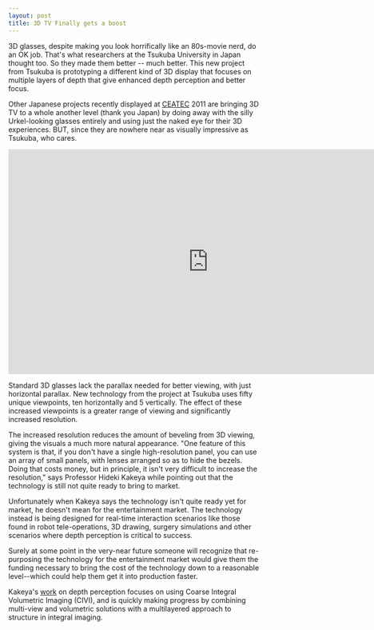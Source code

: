 ```yaml
---
layout: post
title: 3D TV Finally gets a boost
---
```


3D glasses, despite making you look horrifically like an 80s-movie nerd, do an OK job. That's what researchers at the Tsukuba University in Japan thought too. So they made them better -- much better.  This new project from Tsukuba is prototyping a different kind of 3D display that focuses on multiple layers of depth that give enhanced depth perception and better focus. 

Other Japanese projects recently displayed at <a href="http://www.ceatec.com/2011/en/">CEATEC</a> 2011 are bringing 3D TV to a whole another level (thank you Japan) by doing away with the silly Urkel-looking glasses entirely and using just the naked eye for their 3D experiences. BUT, since they are nowhere near as visually impressive as Tsukuba, who cares.

<iframe width="800" height="450" src="http://www.youtube.com/embed/g4DpXDu72OE?hd=1" frameborder="0" allowfullscreen></iframe>

Standard 3D glasses lack the parallax needed for better viewing, with just horizontal parallax. New technology from the project at Tsukuba uses fifty unique viewpoints, ten horizontally and 5 vertically. The effect of these increased viewpoints is a greater range of viewing and significantly increased resolution. 

The increased resolution reduces the amount of beveling from 3D viewing, giving the visuals a much more natural appearance. "One feature of this system is that, if you don't have a single high-resolution panel, you can use an array of small panels, with lenses arranged so as to hide the bezels. Doing that costs money, but in principle, it isn't very difficult to increase the resolution," says Professor Hideki Kakeya while pointing out that the technology is still not quite ready to bring to market. 

Unfortunately when Kakeya says the technology isn't quite ready yet for market, he doesn't mean for the entertainment market. The technology instead is being designed for real-time interaction scenarios like those found in robot tele-operations, 3D drawing, surgery simulations and other scenarios where depth perception is critical to success. 

Surely at some point in the very-near future someone will recognize that re-purposing the technology for the entertainment market would give them the funding necessary to bring the cost of the technology down to a reasonable level--which could help them get it into production faster. 

Kakeya's <a href="http://spiedigitallibrary.org/proceedings/resource/2/psisdg/8043/1/80430B_1">work</a> on depth perception focuses on using Coarse Integral Volumetric Imaging (CIVI), and is quickly making progress by combining multi-view and volumetric solutions with a multilayered approach to structure in integral imaging.
